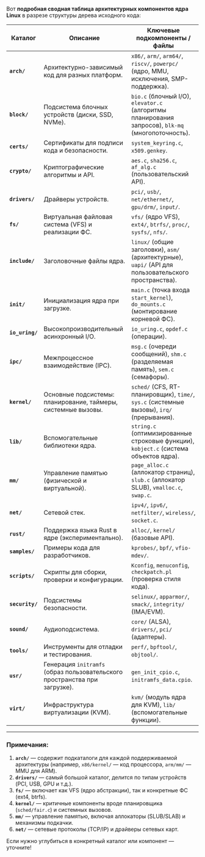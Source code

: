 Вот **подробная сводная таблица архитектурных компонентов ядра Linux** в разрезе структуры дерева исходного кода:  

| **Каталог**       | **Описание**                                                                 | **Ключевые подкомпоненты / файлы**                                                                 |
|-------------------|-----------------------------------------------------------------------------|---------------------------------------------------------------------------------------------------|
| **`arch/`**       | Архитектурно-зависимый код для разных платформ.                             | `x86/`, `arm/`, `arm64/`, `riscv/`, `powerpc/` (ядро, MMU, исключения, SMP-поддержка).          |
| **`block/`**      | Подсистема блочных устройств (диски, SSD, NVMe).                          | `bio.c` (блочный I/O), `elevator.c` (алгоритмы планирования запросов), `blk-mq` (многопоточность). |
| **`certs/`**      | Сертификаты для подписи кода и безопасности.                               | `system_keyring.c`, `x509.genkey`.                                                                |
| **`crypto/`**    | Криптографические алгоритмы и API.                                        | `aes.c`, `sha256.c`, `af_alg.c` (пользовательский API).                                         |
| **`drivers/`**    | Драйверы устройств.                                                        | `pci/`, `usb/`, `net/ethernet/`, `gpu/drm/`, `input/`.                                          |
| **`fs/`**         | Виртуальная файловая система (VFS) и реализации ФС.                        | `vfs/` (ядро VFS), `ext4/`, `btrfs/`, `proc/`, `sysfs/`, `nfs/`.                               |
| **`include/`**    | Заголовочные файлы ядра.                                                   | `linux/` (общие заголовки), `asm/` (архитектурные), `uapi/` (API для пользовательского пространства). |
| **`init/`**       | Инициализация ядра при загрузке.                                           | `main.c` (точка входа `start_kernel`), `do_mounts.c` (монтирование корневой ФС).                 |
| **`io_uring/`**   | Высокопроизводительный асинхронный I/O.                                    | `io_uring.c`, `opdef.c` (операции).                                                              |
| **`ipc/`**        | Межпроцессное взаимодействие (IPC).                                        | `msg.c` (очереди сообщений), `shm.c` (разделяемая память), `sem.c` (семафоры).                  |
| **`kernel/`**     | Основные подсистемы: планирование, таймеры, системные вызовы.              | `sched/` (CFS, RT-планировщик), `time/`, `sys.c` (системные вызовы), `irq/` (прерывания).       |
| **`lib/`**        | Вспомогательные библиотеки ядра.                                           | `string.c` (оптимизированные строковые функции), `kobject.c` (система объектов ядра).             |
| **`mm/`**         | Управление памятью (физической и виртуальной).                             | `page_alloc.c` (аллокатор страниц), `slub.c` (аллокатор SLUB), `vmalloc.c`, `swap.c`.           |
| **`net/`**        | Сетевой стек.                                                              | `ipv4/`, `ipv6/`, `netfilter/`, `wireless/`, `socket.c`.                                        |
| **`rust/`**       | Поддержка языка Rust в ядре (экспериментально).                            | `alloc/`, `kernel/` (базовые API).                                                               |
| **`samples/`**    | Примеры кода для разработчиков.                                            | `kprobes/`, `bpf/`, `vfio-mdev/`.                                                                |
| **`scripts/`**    | Скрипты для сборки, проверки и конфигурации.                               | `Kconfig`, `menuconfig`, `checkpatch.pl` (проверка стиля кода).                                  |
| **`security/`**   | Подсистемы безопасности.                                                   | `selinux/`, `apparmor/`, `smack/`, `integrity/` (IMA/EVM).                                      |
| **`sound/`**      | Аудиоподсистема.                                                           | `core/` (ALSA), `drivers/`, `pci/` (адаптеры).                                                  |
| **`tools/`**      | Инструменты для отладки и тестирования.                                    | `perf/`, `bpftool/`, `objtool/`.                                                                 |
| **`usr/`**        | Генерация `initramfs` (образ пользовательского пространства при загрузке). | `gen_init_cpio.c`, `initramfs_data.cpio`.                                                        |
| **`virt/`**       | Инфраструктура виртуализации (KVM).                                        | `kvm/` (модуль ядра для KVM), `lib/` (вспомогательные функции).                                 |

---

### **Примечания:**
1. **`arch/`** — содержит подкаталоги для каждой поддерживаемой архитектуры (например, `x86/kernel/` — код процессора, `arm/mm/` — MMU для ARM).  
2. **`drivers/`** — самый большой каталог, делится по типам устройств (PCI, USB, GPU и т.д.).  
3. **`fs/`** — включает как VFS (ядро абстракции), так и конкретные ФС (ext4, btrfs).  
4. **`kernel/`** — критичные компоненты вроде планировщика (`sched/fair.c`) и системных вызовов.  
5. **`mm/`** — управление памятью, включая аллокаторы (SLUB/SLAB) и механизмы подкачки.  
6. **`net/`** — сетевые протоколы (TCP/IP) и драйверы сетевых карт.  

Если нужно углубиться в конкретный каталог или компонент — уточните!
